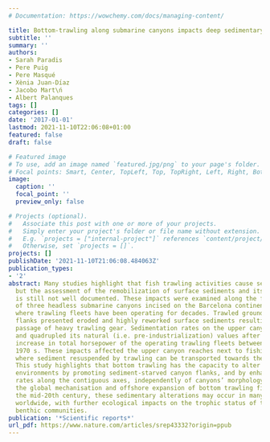```yaml
---
# Documentation: https://wowchemy.com/docs/managing-content/

title: Bottom-trawling along submarine canyons impacts deep sedimentary regimes
subtitle: ''
summary: ''
authors:
- Sarah Paradis
- Pere Puig
- Pere Masqué
- Xènia Juan-Dı́az
- Jacobo Mart\ń
- Albert Palanques
tags: []
categories: []
date: '2017-01-01'
lastmod: 2021-11-10T22:06:08+01:00
featured: false
draft: false

# Featured image
# To use, add an image named `featured.jpg/png` to your page's folder.
# Focal points: Smart, Center, TopLeft, Top, TopRight, Left, Right, BottomLeft, Bottom, BottomRight.
image:
  caption: ''
  focal_point: ''
  preview_only: false

# Projects (optional).
#   Associate this post with one or more of your projects.
#   Simply enter your project's folder or file name without extension.
#   E.g. `projects = ["internal-project"]` references `content/project/deep-learning/index.md`.
#   Otherwise, set `projects = []`.
projects: []
publishDate: '2021-11-10T21:06:08.484063Z'
publication_types:
- '2'
abstract: Many studies highlight that fish trawling activities cause seafloor erosion,
  but the assessment of the remobilization of surface sediments and its relocation
  is still not well documented. These impacts were examined along the flanks and axes
  of three headless submarine canyons incised on the Barcelona continental margin,
  where trawling fleets have been operating for decades. Trawled grounds along canyon
  flanks presented eroded and highly reworked surface sediments resulting from the
  passage of heavy trawling gear. Sedimentation rates on the upper canyon axes tripled
  and quadrupled its natural (i.e. pre-industrialization) values after a substantial
  increase in total horsepower of the operating trawling fleets between 1960 s and
  1970 s. These impacts affected the upper canyon reaches next to fishing grounds,
  where sediment resuspended by trawling can be transported towards the canyon axes.
  This study highlights that bottom trawling has the capacity to alter natural sedimentary
  environments by promoting sediment-starved canyon flanks, and by enhancing sedimentation
  rates along the contiguous axes, independently of canyons’ morphology. Considering
  the global mechanisation and offshore expansion of bottom trawling fisheries since
  the mid-20th century, these sedimentary alterations may occur in many trawled canyons
  worldwide, with further ecological impacts on the trophic status of these non-resilient
  benthic communities.
publication: '*Scientific reports*'
url_pdf: https://www.nature.com/articles/srep43332?origin=ppub
---
```

